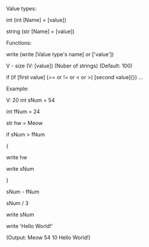 Value types:

int (int [Name] = [value])

string (str [Name] = [value])



Functions:

write (write [Value type's name] or ['value'])

V - size (V: [value]) (Nuber of strings) (Default: 100)

if (if [first value] (== or != or < or >) [second value]{})
...



Example:

V: 20
int sNum = 54

int fNum = 24

str hw = Meow

if sNum > fNum

{

write hw

write sNum

}


sNum - fNum

sNum / 3


write sNum

write 'Hello World!'

(Output: Meow  54  10  Hello World!)
